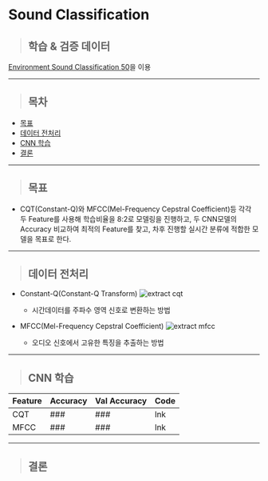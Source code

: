 # Sound Classification 

> ## 학습 & 검증 데이터
[Environment Sound Classification 50](https://www.kaggle.com/datasets/mmoreaux/environmental-sound-classification-50)을 이용

---

> ## 목차
- [목표](#목표)
- [데이터 전처리](#데이터-전처리)
- [CNN 학습](#cnn-학습)
- [결론](#결론)

---

> ## 목표

* CQT(Constant-Q)와 MFCC(Mel-Frequency Cepstral Coefficient)등 각각 두 Feature를 사용해 학습비율을 8:2로 모델링을 진행하고, 두 CNN모델의 Accuracy 비교하여 최적의 Feature를 찾고, 차후 진행할 실시간 분류에 적합한 모델을 목표로 한다.

---

> ## 데이터 전처리

* Constant-Q(Constant-Q Transform)
    ![extract cqt](https://user-images.githubusercontent.com/108206338/196156891-307ea1c0-8a86-4a15-b605-68300ddcb81f.png)
    * 시간데이터를 주파수 영역 신호로 변환하는 방법
    

* MFCC(Mel-Frequency Cepstral Coefficient)
    ![extract mfcc](https://user-images.githubusercontent.com/108206338/196156895-faea650a-2898-477c-99dd-c2dd56b46e9d.png)
    * 오디오 신호에서 고유한 특징을 추출하는 방법

---

> ## CNN 학습

|Feature|Accuracy|Val Accuracy|Code|
|---|---|---|---|
|CQT|###|###|lnk|
|MFCC|###|###|lnk|


---

> ## 결론

